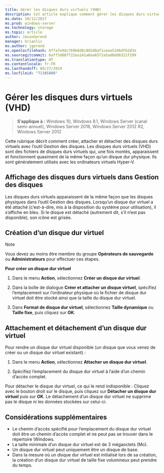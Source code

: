 ```yaml
---
title: Gérer les disques durs virtuels (VHD)
description: Cet article explique comment gérer les disques durs virtuels
ms.date: 10/12/2017
ms.prod: windows-server
ms.technology: storage
ms.topic: article
author: JasonGerend
manager: brianlic
ms.author: jgerend
ms.openlocfilehash: 6ffa7e9dc769b8d8c892d0af1ceae5246df62d3e
ms.sourcegitcommit: 6aff3d88ff22ea141a6ea6572a5ad8dd6321f199
ms.translationtype: HT
ms.contentlocale: fr-FR
ms.lasthandoff: 09/27/2019
ms.locfileid: "71385808"
---
```

# <a name="manage-virtual-hard-disks-vhd"></a>Gérer les disques durs virtuels (VHD)

> **S’applique à :** Windows 10, Windows 8.1, Windows Server (canal semi-annuel), Windows Server 2016, Windows Server 2012 R2, Windows Server 2012

Cette rubrique décrit comment créer, attacher et détacher des disques durs virtuels avec l’outil Gestion des disques. Les disques durs virtuels (VHD) sont des fichiers de disques durs virtuels qui, une fois montés, apparaissent et fonctionnent quasiment de la même façon qu’un disque dur physique. Ils sont généralement utilisés avec les ordinateurs virtuels Hyper-V. 

## <a name="viewing-vhds-in-disk-management"></a>Affichage des disques durs virtuels dans Gestion des disques

Les disques durs virtuels apparaissent de la même façon que les disques physiques dans l’outil Gestion des disques. Lorsqu’un disque dur virtuel a été attaché (c’est-à-dire, mis à la disposition du système pour utilisation), il s’affiche en bleu. Si le disque est détaché (autrement dit, s’il n’est pas disponible), son icône est grisée.

## <a name="creating-a-vhd"></a>Création d’un disque dur virtuel

> [!NOTE]
> Vous devez au moins être membre du groupe **Opérateurs de sauvegarde** ou **Administrateurs** pour effectuer ces étapes.

**Pour créer un disque dur virtuel**

1.  Dans le menu **Action**, sélectionnez **Créer un disque dur virtuel**.

2.  Dans la boîte de dialogue **Créer et attacher un disque virtuel**, spécifiez l’emplacement sur l’ordinateur physique où le fichier de disque dur virtuel doit être stocké ainsi que la taille du disque dur virtuel.

3.  Dans **Format de disque dur virtuel**, sélectionnez **Taille dynamique** ou **Taille fixe**, puis cliquez sur **OK**.

## <a name="attaching-and-detaching-a-vhd"></a>Attachement et détachement d’un disque dur virtuel

Pour rendre un disque dur virtuel disponible (un disque que vous venez de créer ou un disque dur virtuel existant) : 

1. Dans le menu **Action**, sélectionnez **Attacher un disque dur virtuel**.

2. Spécifiez l’emplacement du disque dur virtuel à l’aide d’un chemin d’accès complet.

Pour détacher le disque dur virtuel, ce qui le rend indisponible : Cliquez avec le bouton droit sur le disque, puis cliquez sur **Détacher un disque dur virtuel** puis sur **OK**. Le détachement d’un disque dur virtuel ne supprime pas le disque ni les données stockées sur celui-ci.

## <a name="additional-considerations"></a>Considérations supplémentaires

-   Le chemin d’accès spécifié pour l’emplacement du disque dur virtuel doit être un chemin d’accès complet et ne peut pas se trouver dans le répertoire \\Windows.
-   La taille minimale d’un disque dur virtuel est de 3 mégaoctets (Mo).
-   Un disque dur virtuel peut uniquement être un disque de base.
-   Dans la mesure où un disque dur virtuel est initialisé lors de sa création, la création d’un disque dur virtuel de taille fixe volumineux peut prendre du temps.
